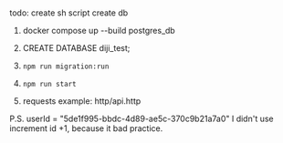 ###

todo: create sh script create db

1) docker compose up --build postgres_db

2) CREATE DATABASE diji_test;

3) `npm run migration:run`

4) `npm run start`

5) requests example: http/api.http

P.S. userId = "5de1f995-bbdc-4d89-ae5c-370c9b21a7a0"
I didn't use increment id +1, because it bad practice.

